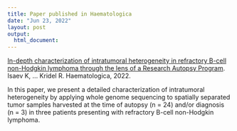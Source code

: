 ```yaml
---
title: Paper published in Haematologica
date: "Jun 23, 2022"
layout: post
output:
  html_document:
---
```


[In-depth characterization of intratumoral heterogeneity in refractory B-cell non-Hodgkin lymphoma through the lens of a Research Autopsy Program](https://haematologica.org/article/view/haematol.2022.280900). Isaev K, ... Kridel R. Haematologica, 2022.

In this paper, we present a detailed characterization of intratumoral heterogeneity by applying whole genome sequencing to spatially separated tumor samples harvested at the time of autopsy (n = 24) and/or diagnosis (n = 3) in three patients presenting with refractory B-cell non-Hodgkin lymphoma.
